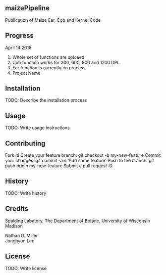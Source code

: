 ## maizePipeline

Publication of Maize Ear, Cob and Kernel Code  
  
## Progress  
April 14 2016  
1. Whole set of functions are uploaed  
2. Cob function works for 300, 600, 800 and 1200 DPI.  
3. Ear function is currently on process  
4. Project Name

## Installation

TODO: Describe the installation process

## Usage

TODO: Write usage instructions

## Contributing

Fork it!
Create your feature branch: git checkout -b my-new-feature
Commit your changes: git commit -am 'Add some feature'
Push to the branch: git push origin my-new-feature
Submit a pull request :D
## History

TODO: Write history

## Credits
Spalding Labatory, The Department of Botanc, University of Wisconsin Madison   

Nathan D. Miller  
Jonghyun Lee  

## License

TODO: Write license
